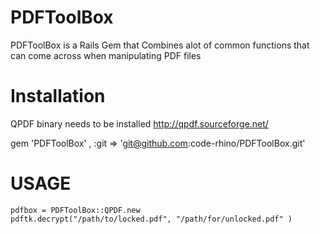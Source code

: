 PDFToolBox
==========
PDFToolBox is a Rails Gem that Combines alot of common functions that can come across when manipulating PDF files

Installation
==========
QPDF binary needs to be installed 
http://qpdf.sourceforge.net/

gem 'PDFToolBox' , :git => 'git@github.com:code-rhino/PDFToolBox.git'


USAGE
==========
    pdfbox = PDFToolBox::QPDF.new
    pdftk.decrypt("/path/to/locked.pdf", "/path/for/unlocked.pdf" )